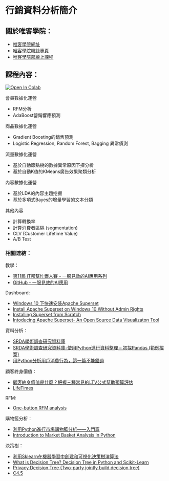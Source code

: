 # 行銷資料分析簡介

## 關於唯客學院：

* [唯客學院網址](http://www.vcdemy.com)
* [唯客學院粉絲專頁](https://www.facebook.com/vcdemy/)
* [唯客學院部線上課程](https://khpy.teachable.com)

## 課程內容：

[![Open In Colab](https://colab.research.google.com/assets/colab-badge.svg)](https://colab.research.google.com/github/vcdemy/marketing_analytics/)

會員數據化運營
* RFM分析
* AdaBoost營銷響應預測

商品數據化運營
* Gradient Boosting的銷售預測
* Logistic Regression, Random Forest, Bagging 異常偵測

流量數據化運營
* 基於自動節點樹的數據異常原因下探分析
* 基於自動K值的KMeans廣告效果聚類分析

內容數據化運營
* 基於LDA的內容主題挖掘
* 基於多項式Bayes的增量學習的文本分類

其他內容

* 計算轉換率
* 計算消費者區隔 (segmentation)
* CLV (Customer Lifetime Value)
* A/B Test



### 相關連結：

教學：

* [第11屆 iT邦幫忙鐵人賽 - 一服見效的AI應用系列](https://ithelp.ithome.com.tw/users/20001976/ironman/2646?page=1)
* [GitHub - 一服見效的AI應用](https://github.com/mc6666/AI_Applications)

Dashboard:

* [Windows 10 下快速安装Apache Superset](https://lab.alitrack.com/blog/windows-10-%e4%b8%8b%e5%bf%ab%e9%80%9f%e5%ae%89%e8%a3%85apache-superset/)
* [Install Apache Superset on Windows 10 Without Admin Rights](https://lab.alitrack.com/blog/install-apache-superset-on-windows-10-without-admin-rights/)
* [Installing Superset from Scratch](https://superset.apache.org/docs/installation/installing-superset-from-scratch)
* [Intoducing Apache Superset- An Open Source Data Visualizaton Tool](https://medium.com/datadriveninvestor/intoducing-apache-superset-an-open-source-data-visualizaton-tool-4684627014fd)

資料分析：

* [SRDA學術調查研究資料庫](https://srda.sinica.edu.tw/ref.php?type=11&page=1&pagerows=10&path=14)
* [SRDA學術調查研究資料庫-使用Python進行資料整理 – 初探Pandas (範例檔案)](https://srda.sinica.edu.tw/ref.php?cnt_id=79)
* [用Python分析用戶消費行為，這一篇不能錯過](https://kknews.cc/zh-tw/tech/px6l5yz.html)

顧客終身價值：

* [顧客終身價值是什麼？把握三種常見的LTV公式幫助預算評估](https://www.awoo.com.tw/blog/how-to-calculate-ltv-cltv/)
* [LifeTimes](https://lifetimes.readthedocs.io/en/latest/)

RFM:

* [One-button RFM analysis](https://mindbox.cloud/blog/product/ml-driven-rfm-analysis/)

購物籃分析：

* [利用Python進行市場購物籃分析——入門篇](https://itw01.com/G7F8E2W.html)
* [Introduction to Market Basket Analysis in Python](https://pbpython.com/market-basket-analysis.html)

決策樹：

* [利用Sklearn在機器學習中創建和可視化決策樹演算法](http://chiustin.blogspot.com/2019/06/sklearn.html)
* [What is Decision Tree? Decision Tree in Python and Scikit-Learn](https://intellipaat.com/blog/decision-tree-algorithm-in-machine-learning/)
* [Privacy Decision Tree (Two-party jointly build decision tree)](http://monaen.github.io/PrivacyDecisionTree/)
* [C4.5](http://www2.cs.uregina.ca/~dbd/cs831/notes/ml/dtrees/c4.5/c4.5_prob1.html)
